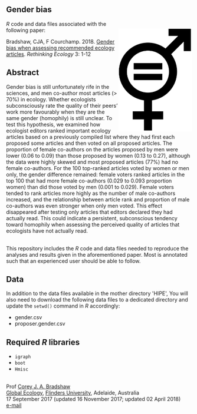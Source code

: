 ## Gender bias

<img align="right" src="gender.png" alt="gender" width="200" style="margin-top: 20px">

<em>R</em> code and data files associated with the following paper:

Bradshaw, CJA, F Courchamp. 2018. <a href="http://doi.org/10.3897/rethinkingecology.3.24333">Gender bias when assessing recommended ecology articles</a>. <em>Rethinking Ecology</em> 3: 1-12

## Abstract
Gender bias is still unfortunately rife in the sciences, and men co-author most articles (> 70%) in ecology. Whether ecologists subconsciously rate the quality of their peers’ work more favourably when they are the same gender (homophily) is still unclear. To test this hypothesis, we examined how ecologist editors ranked important ecology articles based on a previously compiled list where they had first each proposed some articles and then voted on all proposed articles. The proportion of female co-authors on the articles proposed by men were lower (0.06 to 0.09) than those proposed by women (0.13 to 0.27), although the data were highly skewed and most proposed articles (77%) had no female co-authors. For the 100 top-ranked articles voted by women or men only, the gender difference remained: female voters ranked articles in the top 100 that had more female co-authors (0.029 to 0.093 proportion women) than did those voted by men (0.001 to 0.029). Female voters tended to rank articles more highly as the number of male co-authors increased, and the relationship between article rank and proportion of male co-authors was even stronger when only men voted. This effect disappeared after testing only articles that editors declared they had actually read. This could indicate a persistent, subconscious tendency toward homophily when assessing the perceived quality of articles that ecologists have not actually read.

<br>
This repository includes the <em>R</em> code and data files needed to reproduce the analyses and results given in the aforementioned paper. Most is annotated such that an experienced user should be able to follow.

## Data
In addition to the data files available in the mother directory 'HIPE', You will also need to download the following data files to a dedicated directory and update the <code>setwd()</code> command in <em>R</em> accordingly:

- gender.csv
- proposer.gender.csv

## Required <em>R</em> libraries
- <code>igraph</code>
- <code>boot</code>
- <code>Hmisc</code>

<br>
Prof <a href="http://scholar.google.com.au/citations?sortby=pubdate&hl=en&user=1sO0O3wAAAAJ&view_op=list_works">Corey J. A. Bradshaw</a> <br>
<a href="http://globalecologyflinders.com" target="_blank">Global Ecology</a>, <a href="http://flinders.edu.au" target="_blank">Flinders University</a>, Adelaide, Australia <br>
17 September 2017 (updated 16 November 2017; updated 02 April 2018) <br>
<a href=mailto:corey.bradshaw@flinders.edu.au>e-mail</a> <br>
